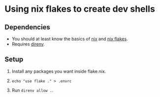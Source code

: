 # Using nix flakes to create dev shells

## Dependencies
- You should at least know the basics of [nix](https://nixos.org/) and [nix flakes](https://nixos.wiki/wiki/Flakes).
- Requires [direnv](https://direnv.net/).

## Setup
1. Install any packages you want inside flake.nix.

2. `echo "use flake ." > .envrc`

3. Run `direnv allow .`.
